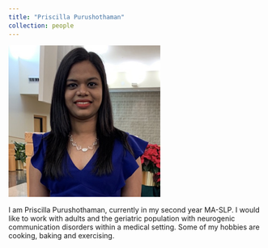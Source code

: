 ```yaml
---
title: "Priscilla Purushothaman"
collection: people
---
```


<img src='/images/priscilla.png'>

I am Priscilla Purushothaman, currently in my second year MA-SLP. I would like to work with adults and the geriatric population with neurogenic communication disorders within a medical setting. Some of my hobbies are cooking, baking and exercising.  
